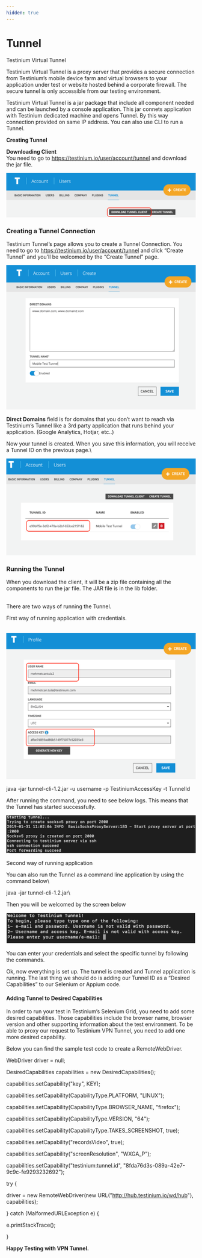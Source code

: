 ```yaml
---
hidden: true
---
```


# Tunnel

Testinium Virtual Tunnel

Testinium Virtual Tunnel is a proxy server that provides a secure connection from Testinium’s mobile device farm and virtual browsers to your application under test or website hosted behind a corporate firewall. The secure tunnel is only accessible from our testing environment.

Testinium Virtual Tunnel is a jar package that include all component needed and can be launched by a console application. This jar connets application with Testinium dedicated machine and opens Tunnel. By this way connection provided on same IP address. You can also use CLI to run a Tunnel.

**Creating Tunnel**

**Downloading Client**\
You need to go to https://testinium.io/user/account/tunnel and download the jar file.

![](<../../.gitbook/assets/1 (2)>)

### **Creating a Tunnel Connection**

Testinium Tunnel’s page allows you to create a Tunnel Connection. You need to go to https://testinium.io/user/account/tunnel and click “Create Tunnel” and you’ll be welcomed by the “Create Tunnel” page.

![](<../../.gitbook/assets/2 (4)>)

**Direct Domains** field is for domains that you don’t want to reach via Testinium’s Tunnel like a 3rd party application that runs behind your application. (Google Analytics, Hotjar, etc..)

Now your tunnel is created. When you save this information, you will receive a Tunnel ID on the previous page.\\

![](<../../.gitbook/assets/3 (5)>)

### Running the Tunnel

When you download the client, it will be a zip file containing all the components to run the jar file. The JAR file is in the lib folder.

\
There are two ways of running the Tunnel.

First way of running application with credentials.

\
![](<../../.gitbook/assets/4 (3)>)

java -jar tunnel-cli-1.2.jar -u username -p TestiniumAccessKey -t TunnelId

After running the command, you need to see below logs. This means that the Tunnel has started successfully.

![](<../../.gitbook/assets/5 (4)>)

Second way of running application

You can also run the Tunnel as a command line application by using the command below\\

java -jar tunnel-cli-1.2.jar\\

Then you will be welcomed by the screen below

![](<../../.gitbook/assets/6 (5)>)

You can enter your credentials and select the specific tunnel by following the commands.

Ok, now everything is set up. The tunnel is created and Tunnel application is running. The last thing we should do is adding our Tunnel ID as a “Desired Capabilities” to our Selenium or Appium code.

#### Adding Tunnel to Desired Capabilities

In order to run your test in Testinium’s Selenium Grid, you need to add some desired capabilities. Those capabilities include the browser name, browser version and other supporting information about the test environment. To be able to proxy our request to Testinium VPN Tunnel, you need to add one more desired capability.

Below you can find the sample test code to create a RemoteWebDriver.

WebDriver driver = null;

DesiredCapabilities capabilities = new DesiredCapabilities();

capabilities.setCapability("key", KEY);

capabilities.setCapability(CapabilityType.PLATFORM, "LINUX");

capabilities.setCapability(CapabilityType.BROWSER\_NAME, "firefox");

capabilities.setCapability(CapabilityType.VERSION, "64");

capabilities.setCapability(CapabilityType.TAKES\_SCREENSHOT, true);

capabilities.setCapability("recordsVideo", true);

capabilities.setCapability("screenResolution", "WXGA\_P");

capabilities.setCapability("testinium:tunnel.id", "8fda76d3s-089a-42e7-9c9c-fe9293232692");

try {

driver = new RemoteWebDriver(new URL("http://hub.testinium.io/wd/hub"), capabilities);

} catch (MalformedURLException e) {

e.printStackTrace();

}

**Happy Testing with VPN Tunnel.**
